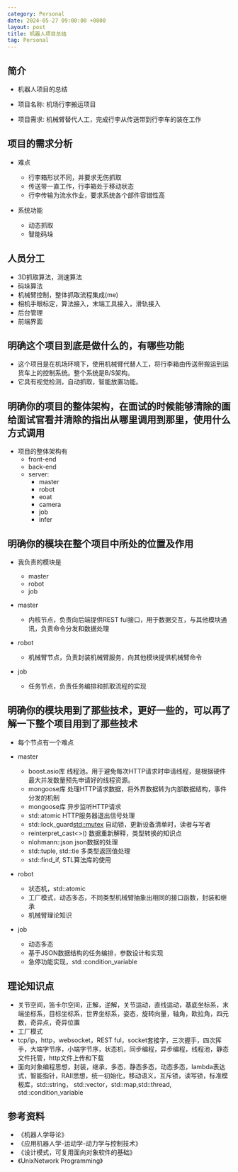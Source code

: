 ```yaml
---
category: Personal
date: 2024-05-27 09:00:00 +0800
layout: post
title: 机器人项目总结
tag: Personal
---
```


## 简介

+ 机器人项目的总结

+ 项目名称: 机场行李搬运项目
+ 项目需求: 机械臂替代人工，完成行李从传送带到行李车的装在工作

## 项目的需求分析

+ 难点
  + 行李箱形状不同，并要求无伤抓取
  + 传送带一直工作，行李箱处于移动状态
  + 行李传输为流水作业，要求系统各个部件容错性高

+ 系统功能
  + 动态抓取
  + 智能码垛

## 人员分工

+ 3D抓取算法，测速算法
+ 码垛算法
+ 机械臂控制，整体抓取流程集成(me)
+ 相机手眼标定，算法接入，末端工具接入，滑轨接入
+ 后台管理
+ 前端界面

## 明确这个项目到底是做什么的，有哪些功能

+ 这个项目是在机场环境下，使用机械臂代替人工，将行李箱由传送带搬运到运货车上的控制系统。整个系统是B/S架构。
+ 它具有视觉检测，自动抓取，智能放置功能。

## 明确你的项目的整体架构，在面试的时候能够清除的画给面试官看并清除的指出从哪里调用到那里，使用什么方式调用

+ 项目的整体架构有
  + front-end
  + back-end
  + server:
    + master
    + robot
    + eoat
    + camera
    + job
    + infer


## 明确你的模块在整个项目中所处的位置及作用

+ 我负责的模块是 
  + master
  + robot
  + job

+ master
  + 内核节点，负责向后端提供REST ful接口，用于数据交互，与其他模块通讯，负责命令分发和数据处理

+ robot
  + 机械臂节点，负责封装机械臂服务，向其他模块提供机械臂命令

+ job
  + 任务节点，负责任务编排和抓取流程的实现

## 明确你的模块用到了那些技术，更好一些的，可以再了解一下整个项目用到了那些技术

+ 每个节点有一个难点

+ master
  + boost.asio库 线程池。用于避免每次HTTP请求时申请线程，是根据硬件最大并发数量预先申请好的线程资源。
  + mongoose库 处理HTTP请求数据，将外界数据转为内部数据结构，事件分发的机制
  + mongoose库 异步监听HTTP请求
  + std::atomic HTTP服务器退出信号处理
  + std::lock_guard<std::mutex> 自动锁，更新设备清单时，读者与写者
  + reinterpret_cast<>() 数据重新解释，类型转换的知识点
  + nlohmann::json json数据的处理
  + std::tuple, std::tie 多类型返回值处理
  + std::find_if, <algorithm> STL算法库的使用

+ robot
  + 状态机，std::atomic
  + 工厂模式，动态多态，不同类型机械臂抽象出相同的接口函数，封装和继承
  + 机械臂理论知识

+ job
  + 动态多态
  + 基于JSON数据结构的任务编排，参数设计和实现
  + 急停功能实现，std::condition_variable

## 理论知识点

+ 关节空间，笛卡尔空间，正解，逆解，关节运动，直线运动，基底坐标系，末端坐标系，目标坐标系，世界坐标系，姿态，旋转向量，轴角，欧拉角，四元数，奇异点，奇异位置
+ 工厂模式
+ tcp/ip，http，websocket，REST ful，socket套接字，三次握手，四次挥手，大端字节序，小端字节序，状态机，同步编程，异步编程，线程池，静态文件托管，http文件上传和下载
+ 面向对象编程思想，封装，继承，多态，静态多态，动态多态，lambda表达式，智能指针，RAII思想，统一初始化，移动语义，互斥锁，读写锁，标准模板库，std::string， std::vector，std::map,std::thread, std::condition_variable

## 参考资料

+ 《机器人学导论》
+ 《应用机器人学-运动学-动力学与控制技术》
+ 《设计模式，可复用面向对象软件的基础》
+ 《UnixNetwork Programming》